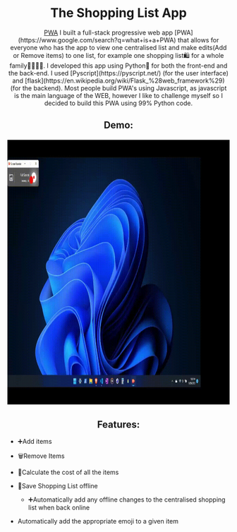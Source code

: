 <h1 align="center">The Shopping List App</h1>
<p align="center">
 <a href="https://www.google.com/search?q=what+is+a+PWA" target="blank">PWA</a>
 I built a full-stack progressive web app [PWA](https://www.google.com/search?q=what+is+a+PWA) that allows for everyone who has the app to view one centralised list and make edits(Add or Remove items) to one list, for example one shopping list🛍️ for a whole family👨‍👩‍👧‍👦. I developed this app using Python🐍 for both the front-end and the back-end. I used [Pyscript](https://pyscript.net/) (for the user interface) and [flask](https://en.wikipedia.org/wiki/Flask_%28web_framework%29) (for the backend). Most people build PWA's using Javascript, as javascript is the main language of the WEB, however I like to challenge myself so I decided to build this PWA using 99% Python code.
</p>

<h2 align="center">

Demo:

</h2>
<p align="center">
 <img src="./static/assets/images/Shopping-list-demo.gif" width="1000" height="600"/>
</p>

<h2 align="center">
Features:
</h2>

- ➕Add items

- 🗑️Remove Items
- 🧮Calculate the cost of all the items
- 💾Save Shopping List offline
  - ➕Automatically add any offline changes to the centralised shopping list when back online
- Automatically add the appropriate emoji to a given item
